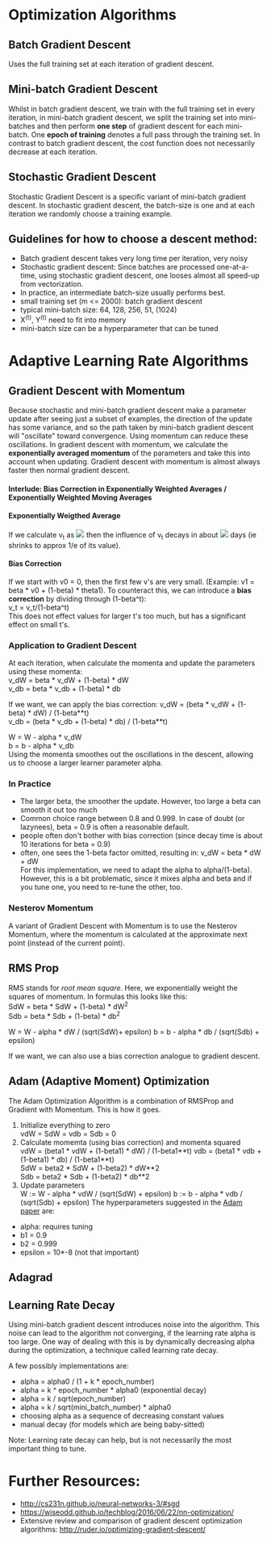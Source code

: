 # Optimization Algorithms

## Batch Gradient Descent
Uses the full training set at each iteration of gradient descent.

## Mini-batch Gradient Descent
Whilst in batch gradient descent, we train with the full training set in every iteration, in mini-batch gradient descent, we split the training
set into mini-batches and then perform **one step** of gradient descent for each mini-batch. One **epoch of training** denotes a full pass through
the training set. In contrast to batch gradient descent, the cost function does not necessarily decrease at each iteration. 

## Stochastic Gradient Descent
Stochastic Gradient Descent is a specific variant of mini-batch gradient descent. In stochastic gradient descent, the batch-size is one and
at each iteration we randomly choose a training example. 

## Guidelines for how to choose a descent method:
* Batch gradient descent takes very long time per iteration, very noisy
* Stochastic gradient descent: Since batches are processed one-at-a-time, using stochastic gradient descent, one looses almost all 
speed-up from vectorization.
* In practice, an intermediate batch-size usually performs best. 
* small training set (m <= 2000): batch gradient descent
* typical mini-batch size: 64, 128, 256, 51, (1024)
* X<sup>(t)</sup>, Y<sup>(t)</sup> need to fit into memory
* mini-batch size can be a hyperparameter that can be tuned

# Adaptive Learning Rate Algorithms
## Gradient Descent with Momentum
Because stochastic and mini-batch gradient descent make a parameter update after seeing just a subset of examples, the direction of the update has some variance, and so the path taken by mini-batch gradient descent will "oscillate" toward convergence. Using momentum can reduce these oscillations.
In gradient descent with momentum, we calculate the **exponentially averaged momentum** of the parameters and take this into account 
when updating. Gradient
descent with momentum is almost always faster then normal gradient descent. 

#### Interlude: Bias Correction in Exponentially Weighted Averages / Exponentially Weighted Moving Averages
#### Exponentially Weigthed Average
If we calculate v<sub>t</sub> as
<img src="https://latex.codecogs.com/svg.latex?\Large&space;v_t={\beta}v_{t-1}+(1-{\beta}){\Theta}_t"/>
then the influence of v<sub>t</sub> decays in about 
<img src="https://latex.codecogs.com/svg.latex?\Large&space;\frac{1}{1-\beta}"/> 
days (ie shrinks to approx 1/e of its value). 
#### Bias Correction
If we start with v0 = 0, then the first few v's are very small. (Example: v1 = beta * v0 + (1-beta) * theta1).
To counteract this, we can introduce a **bias correction** by dividing through (1-beta^t):  
v_t = v_t/(1-beta^t)  
This does not effect values for larger t's too much, but has a significant effect on small t's. 

### Application to Gradient Descent
At each iteration, when calculate the momenta and update the parameters using these momenta:  
v_dW = beta * v_dW + (1-beta) * dW  
v_db = beta * v_db + (1-beta) * db  

If we want, we can apply the bias correction:
v_dW = (beta * v_dW + (1-beta) * dW) / (1-beta\*\*t)  
v_db = (beta * v_db + (1-beta) * db) / (1-beta\*\*t)  

W = W - alpha * v_dW  
b = b - alpha * v_db  
Using the momenta smoothes out the oscillations in the descent, allowing us to choose a larger learner parameter alpha. 

### In Practice
* The larger beta, the smoother the update. However, too large a beta can smooth it out too much
* Common choice range between 0.8 and 0.999. In case of doubt (or lazynees), beta = 0.9 is often a reasonable default.
* people often don't bother with bias correction (since decay time is about 10 iterations for beta = 0.9)
* often, one sees the 1-beta factor omitted, resulting in: v_dW = beta * dW + dW  
  For this implementation, we need to adapt the alpha to alpha/(1-beta). However, this is a bit problematic, since it mixes alpha and beta and if you tune one, you need to re-tune the other, too.

### Nesterov Momentum
A variant of Gradient Descent with Momentum is to use the Nesterov Momentum, where the momentum is calculated at the approximate next point (instead of the current point).

## RMS Prop
RMS stands for *root mean square*. Here, we exponentially weight the squares of momentum. In formulas this looks like this:  
SdW = beta * SdW + (1-beta) * dW<sup>2</sup>  
Sdb = beta * Sdb + (1-beta) * db<sup>2</sup>  

W = W - alpha * dW / (sqrt(SdW)+ epsilon)
b = b - alpha * db / (sqrt(Sdb) + epsilon)

If we want, we can also use a bias correction analogue to gradient descent.

## Adam (Adaptive Moment) Optimization 
The Adam Optimization Algorithm is a combination of RMSProp and Gradient with Momentum. This is how it goes.
1. Initialize everything to zero  
   vdW = SdW = vdb = Sdb = 0
2. Calculate momemta (using bias correction) and momenta squared  
   vdW = (beta1 * vdW + (1-beta1) * dW) / (1-beta1\*\*t) 
   vdb = (beta1 * vdb + (1-beta1) * db) / (1-beta1\*\*t)  
   SdW = beta2 * SdW + (1-beta2) * dW\*\*2  
   Sdb = beta2 * Sdb + (1-beta2) * db\*\*2  
3. Update parameters  
   W := W - alpha * vdW / (sqrt(SdW) + epsilon)
   b := b - alpha * vdb / (sqrt(Sdb) + epsilon)
The hyperparameters suggested in the [Adam paper](https://arxiv.org/abs/1412.6980) are:
* alpha: requires tuning
* b1 = 0.9
* b2 = 0.999
* epsilon = 10*-8 (not that important)

## Adagrad

## Learning Rate Decay
Using mini-batch gradient descent introduces noise into the algorithm. This noise can lead to the algorithm not converging, if the learning rate alpha is too large. One way of dealing with this is by dynamically decreasing alpha during the optimization, a technique called learning rate decay.

A few possibly implementations are:
* alpha = alpha0 / (1 + k * epoch_number)
* alpha = k ^ epoch_number * alpha0 (exponential decay)
* alpha = k / sqrt(epoch_number)
* alpha = k / sqrt(mini_batch_number) * alpha0
* choosing alpha as a sequence of decreasing constant values
* manual decay (for models which are being baby-sitted)

Note: Learning rate decay can help, but is not necessarily the most important thing to tune.

# Further Resources:
* http://cs231n.github.io/neural-networks-3/#sgd
* https://wiseodd.github.io/techblog/2016/06/22/nn-optimization/
* Extensive review and comparison of gradient descent optimization algorithms: http://ruder.io/optimizing-gradient-descent/
